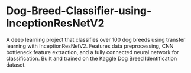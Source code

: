 # Dog-Breed-Classifier-using-InceptionResNetV2
A deep learning project that classifies over 100 dog breeds using transfer learning with InceptionResNetV2. Features data preprocessing, CNN bottleneck feature extraction, and a fully connected neural network for classification. Built and trained on the Kaggle Dog Breed Identification dataset.

